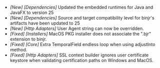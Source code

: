 * _[New] [Dependencies]_ Updated the embedded runtimes for Java and JavaFX to version 25
* _[New] [Dependencies]_ Source and target compatibility level for binjr's artifacts have been updated to 25
* _[New] [Http Adapters]_ User Agent string can now be overridden.  
* _[Fixed] [Installers]_ MacOS PKG installer does not associate the ".bjr" extension to binjr.  
* _[Fixed] [Core]_ Extra TemporalField endless loop when using adjustInto method.  
* _[Fixed] [Http Adapters]_ SSL context builder ignores user certificate keystore when validating certification paths on Windows and MacOS.  

